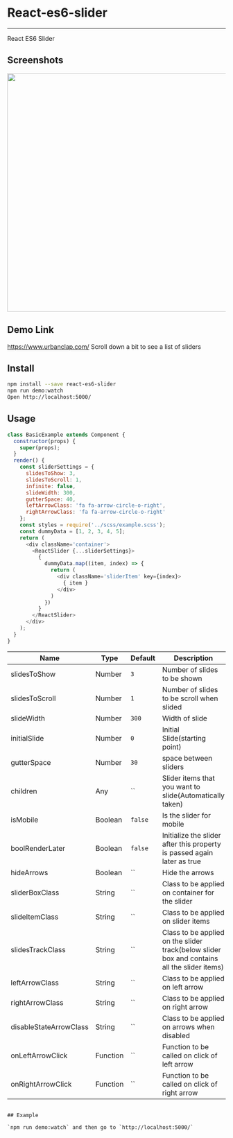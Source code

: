 # React-es6-slider
---

React ES6 Slider

## Screenshots

<img src="https://cdn.pbrd.co/images/NdP8aaHom.png" width="550"/>

## Demo Link

https://www.urbanclap.com/
Scroll down a bit to see a list of sliders


## Install

```bash
npm install --save react-es6-slider
npm run demo:watch
Open http://localhost:5000/
```


## Usage

````js
class BasicExample extends Component {
  constructor(props) {
    super(props);
  }
  render() {
    const sliderSettings = {
      slidesToShow: 3,
      slidesToScroll: 1,
      infinite: false,
      slideWidth: 300,
      gutterSpace: 40,
      leftArrowClass: 'fa fa-arrow-circle-o-right',
      rightArrowClass: 'fa fa-arrow-circle-o-right'
    };
    const styles = require('../scss/example.scss');
    const dummyData = [1, 2, 3, 4, 5];
    return (
      <div className='container'>
        <ReactSlider {...sliderSettings}>
          {
            dummyData.map((item, index) => {
              return (
                <div className='sliderItem' key={index}>
                  { item }
                </div>
              )
            })
          }
        </ReactSlider>
      </div>
    );
  }
}
`````

| Name         | Type    | Default | Description |
| ------------ | ------- | ------- | ----------- |
| slidesToShow | Number | `3` | Number of slides to be shown |
| slidesToScroll | Number | `1` | Number of slides to be scroll when slided |
| slideWidth | Number | `300` | Width of slide |
| initialSlide | Number | `0` | Initial Slide(starting point) |
| gutterSpace | Number | `30` | space between sliders |
| children | Any | `` | Slider items that you want to slide(Automatically taken) |
| isMobile | Boolean | `false` | Is the slider for mobile |
| boolRenderLater | Boolean | `false` | Initialize the slider after this property is passed again later as true |
| hideArrows | Boolean | `` | Hide the arrows |
| sliderBoxClass | String | `` | Class to be applied on container for the slider |
| slideItemClass | String | `` | Class to be applied on slider items |
| slidesTrackClass | String | `` | Class to be applied on the slider track(below slider box and contains all the slider items) |
| leftArrowClass | String | `` | Class to be applied on left arrow |
| rightArrowClass | String| `` | Class to be applied on right arrow |
| disableStateArrowClass | String | `` | Class to be applied on arrows when disabled |
| onLeftArrowClick | Function | `` | Function to be called on click of left arrow |
| onRightArrowClick | Function | `` | Function to be called on click of right arrow |

```

## Example

`npm run demo:watch` and then go to `http://localhost:5000/`


